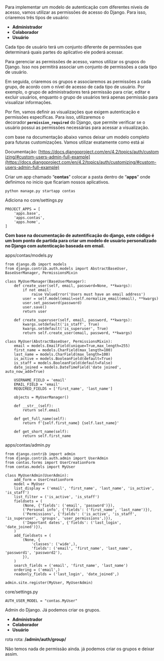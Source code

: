Para implementar um modelo de autenticação com diferentes níveis de acesso, vamos utilizar as permissões de acesso do Django. Para isso, criaremos três tipos de usuário:

- **Administrador**
- **Colaborador**
- **Usuário**

Cada tipo de usuário terá um conjunto diferente de permissões que determinará quais partes do aplicativo ele poderá acessar.

Para gerenciar as permissões de acesso, vamos utilizar os grupos do Django. Isso nos permitirá associar um conjunto de permissões a cada tipo de usuário.

Em seguida, criaremos os grupos e associaremos as permissões a cada grupo, de acordo com o nível de acesso de cada tipo de usuário. Por exemplo, o grupo de administradores terá permissão para criar, editar e excluir usuários, enquanto o grupo de usuários terá apenas permissão para visualizar informações.

Por fim, vamos definir as visualizações que exigem autenticação e permissões específicas. Para isso, utilizaremos o decorador **`permission_required`** do Django, que permite verificar se o usuário possui as permissões necessárias para acessar a visualização.

com base na documentação abaixo vamos deixar um modelo completo para futuras customizações. Vamos utilizar exatamente como está ai

Documentação: [https://docs.djangoproject.com/en/4.2/topics/auth/customizing/#custom-users-admin-full-example](https://docs.djangoproject.com/en/4.2/topics/auth/customizing/#custom-users-admin-full-example)

Criar um app chamado “**contas**” colocar a pasta dentro de “**apps**” onde definimos no inicio que ficariam nossos aplicativos.

```
python manage.py startapp contas
```

Adiciona no core/settings.py

```
PROJECT_APPS = [
    'apps.base',
    'apps.contas',
    'apps.home',
]
```

**Com base na documentação de autentificação do django, este código é um bom ponto de partida para criar um modelo de usuário personalizado no Django com autenticação baseada em email.**

apps/contas/models.py

```
from django.db import models
from django.contrib.auth.models import AbstractBaseUser, BaseUserManager, PermissionsMixin

class MyUserManager(BaseUserManager):
    def create_user(self, email, password=None, **kwargs):
        if not email:
            raise ValueError('Users must have an email address')
        user = self.model(email=self.normalize_email(email), **kwargs)
        user.set_password(password)
        user.save()
        return user

    def create_superuser(self, email, password, **kwargs):
        kwargs.setdefault('is_staff', True)
        kwargs.setdefault('is_superuser', True)
        return self.create_user(email, password, **kwargs)

class MyUser(AbstractBaseUser, PermissionsMixin):
    email = models.EmailField(unique=True,max_length=255)
    first_name = models.CharField(max_length=100)
    last_name = models.CharField(max_length=100)
    is_active = models.BooleanField(default=True)
    is_staff = models.BooleanField(default=False)
    date_joined = models.DateTimeField('date joined', auto_now_add=True)
    
    USERNAME_FIELD = 'email'
    EMAIL_FIELD = 'email'
    REQUIRED_FIELDS = ['first_name', 'last_name']

    objects = MyUserManager()

    def __str__(self):
        return self.email

    def get_full_name(self):
        return f'{self.first_name} {self.last_name}'

    def get_short_name(self):
        return self.first_name
```

apps/contas/admin.py

```
from django.contrib import admin
from django.contrib.auth.admin import UserAdmin
from contas.forms import UserCreationForm
from contas.models import MyUser

class MyUserAdmin(UserAdmin):
    add_form = UserCreationForm
    model = MyUser
    list_display = ('email', 'first_name', 'last_name', 'is_active', 'is_staff')
    list_filter = ('is_active', 'is_staff')
    fieldsets = (
        (None, {'fields': ('email', 'password')}),
        ('Personal info', {'fields': ('first_name', 'last_name')}),
        ('Permissions', {'fields': ('is_active', 'is_staff', 'is_superuser', 'groups', 'user_permissions',)}),
        ('Important dates', {'fields': ('last_login', 'date_joined')}),
    )
    add_fieldsets = (
        (None, {
            'classes': ('wide',),
            'fields': ('email', 'first_name', 'last_name', 'password1', 'password2'),
        }),
    )
    search_fields = ('email', 'first_name', 'last_name')
    ordering = ('email',)
    readonly_fields = ('last_login', 'date_joined',)

admin.site.register(MyUser, MyUserAdmin)
```

core/settings.py

```
AUTH_USER_MODEL = "contas.MyUser"
```

Admin do Django. Já podemos criar os grupos.

- **Administrador**
- **Colaborador**
- **Usuário**

rota rota: **/admin/auth/group/**

Não temos nada de permissão ainda. já podemos criar os grupos e deixar assim.

